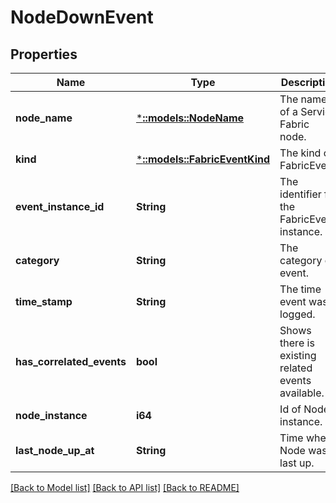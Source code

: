 # NodeDownEvent

## Properties
Name | Type | Description | Notes
------------ | ------------- | ------------- | -------------
**node_name** | [***::models::NodeName**](NodeName.md) | The name of a Service Fabric node. | [optional] [default to null]
**kind** | [***::models::FabricEventKind**](FabricEventKind.md) | The kind of FabricEvent. | [default to null]
**event_instance_id** | **String** | The identifier for the FabricEvent instance. | [default to null]
**category** | **String** | The category of event. | [optional] [default to null]
**time_stamp** | **String** | The time event was logged. | [default to null]
**has_correlated_events** | **bool** | Shows there is existing related events available. | [optional] [default to null]
**node_instance** | **i64** | Id of Node instance. | [default to null]
**last_node_up_at** | **String** | Time when Node was last up. | [default to null]

[[Back to Model list]](../README.md#documentation-for-models) [[Back to API list]](../README.md#documentation-for-api-endpoints) [[Back to README]](../README.md)


